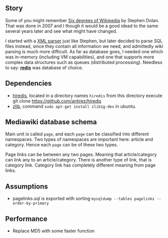 
Story
-----

Some of you might remember [Six degrees of Wikipedia](http://www.netsoc.tcd.ie/~mu/wiki/) by Stephen Dolan. That was done in 2007 and I though it would be a good idead to the same several years later and see what might have changed.

I started with a [XML parser](https://github.com/emiraga/wikigraph/blob/f4ee89d28efc93f4b44d7ccea4b036aa3db806f6/xmlparse.py) just like Stephen, but later decided to parse SQL files instead, since they contain all information we need, and admittedly wiki parsing is much more difficult. As far as database goes, I needed one which was in-memory (including VM capabilities), and one that supports more complex data structures such as queues (distributed processing). Needless to say: [**redis**](http://redis.io/) was database of choice.

Dependencies
------------
* [hiredis](https://github.com/antirez/hiredis), located in a directory names `hiredis` from this directory execute
    git clone https://github.com/antirez/hiredis
* [zlib](http://zlib.net/), command `sudo apt-get install zlib1g-dev` in ubuntu.


Mediawiki database schema
-------------------------

Main unit is called `page`, and each `page` can be classified into different namespaces. Two types of namespaces are important here: article and category. Hence each `page` can be of these two types.

Page links can be between any two pages. Meaning that article/category can link any to an article/category. There is another type of link, that is category link. Category link has completely different meaning from page links.


Assumptions
-----------
* pagelinks.sql is exported with sorting `mysqldump --tables pagelinks --order-by-primary`


Performance
-----------

* Replace MD5 with some faster function


